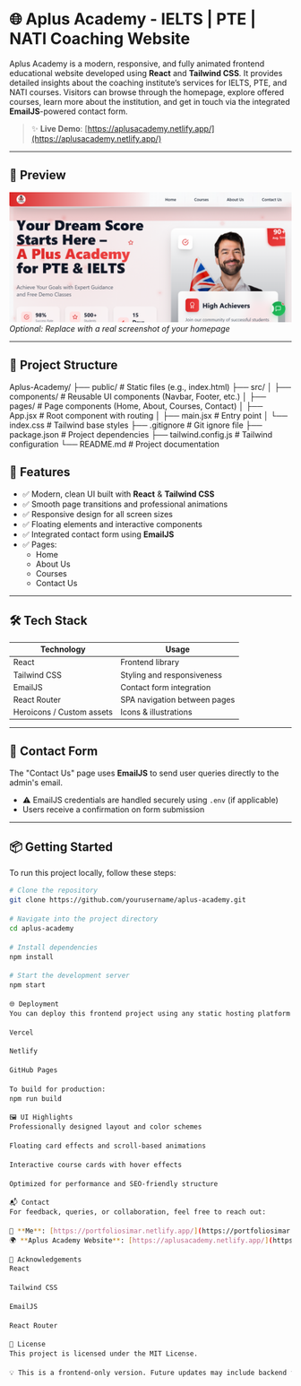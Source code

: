 # 🌐 Aplus Academy - IELTS | PTE | NATI Coaching Website

Aplus Academy is a modern, responsive, and fully animated frontend educational website developed using **React** and **Tailwind CSS**. It provides detailed insights about the coaching institute’s services for IELTS, PTE, and NATI courses. Visitors can browse through the homepage, explore offered courses, learn more about the institution, and get in touch via the integrated **EmailJS**-powered contact form.

> ✨ **Live Demo**: [https://aplusacademy.netlify.app/](https://aplusacademy.netlify.app/)

---

## 📸 Preview

![Aplus Academy Preview](./Screenshots/Homepage.png)  
*Optional: Replace with a real screenshot of your homepage*

---

## 📁 Project Structure

Aplus-Academy/
├── public/              # Static files (e.g., index.html)
├── src/
│   ├── components/      # Reusable UI components (Navbar, Footer, etc.)
│   ├── pages/           # Page components (Home, About, Courses, Contact)
│   ├── App.jsx          # Root component with routing
│   ├── main.jsx         # Entry point
│   └── index.css        # Tailwind base styles
├── .gitignore           # Git ignore file
├── package.json         # Project dependencies
├── tailwind.config.js   # Tailwind configuration
└── README.md            # Project documentation


## 🚀 Features

- ✅ Modern, clean UI built with **React** & **Tailwind CSS**
- ✅ Smooth page transitions and professional animations
- ✅ Responsive design for all screen sizes
- ✅ Floating elements and interactive components
- ✅ Integrated contact form using **EmailJS**
- ✅ Pages:
  - Home
  - About Us
  - Courses
  - Contact Us

---

## 🛠️ Tech Stack

| Technology      | Usage                          |
|----------------|----------------------------------|
| React           | Frontend library               |
| Tailwind CSS    | Styling and responsiveness     |
| EmailJS         | Contact form integration       |
| React Router    | SPA navigation between pages   |
| Heroicons / Custom assets | Icons & illustrations |

---

## 📩 Contact Form

The "Contact Us" page uses **EmailJS** to send user queries directly to the admin's email.

- ⚠️ EmailJS credentials are handled securely using `.env` (if applicable)
- Users receive a confirmation on form submission

---

## 📦 Getting Started

To run this project locally, follow these steps:

```bash
# Clone the repository
git clone https://github.com/yourusername/aplus-academy.git

# Navigate into the project directory
cd aplus-academy

# Install dependencies
npm install

# Start the development server
npm start

🌐 Deployment
You can deploy this frontend project using any static hosting platform like:

Vercel

Netlify

GitHub Pages

To build for production:
npm run build

🖼️ UI Highlights
Professionally designed layout and color schemes

Floating card effects and scroll-based animations

Interactive course cards with hover effects

Optimized for performance and SEO-friendly structure

📬 Contact
For feedback, queries, or collaboration, feel free to reach out:

📧 **Me**: [https://portfoliosimar.netlify.app/](https://portfoliosimar.netlify.app/)
🌍 **Aplus Academy Website**: [https://aplusacademy.netlify.app/](https://aplusacademy.netlify.app/)

🙌 Acknowledgements
React

Tailwind CSS

EmailJS

React Router

📄 License
This project is licensed under the MIT License.

💡 This is a frontend-only version. Future updates may include backend features using Node.js, Express, and MongoDB for full-stack capability.
